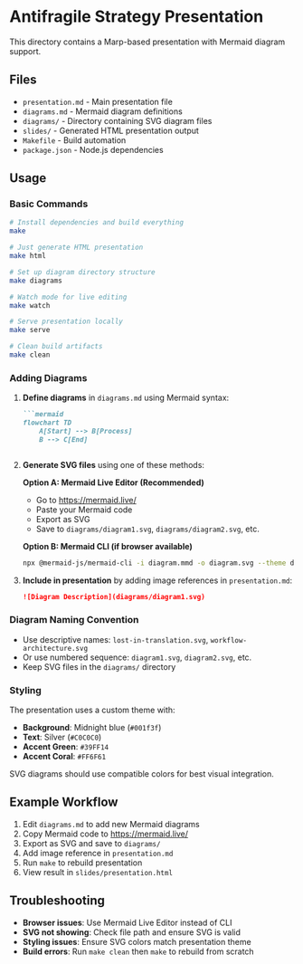 # Antifragile Strategy Presentation

This directory contains a Marp-based presentation with Mermaid diagram support.

## Files

- `presentation.md` - Main presentation file
- `diagrams.md` - Mermaid diagram definitions
- `diagrams/` - Directory containing SVG diagram files
- `slides/` - Generated HTML presentation output
- `Makefile` - Build automation
- `package.json` - Node.js dependencies

## Usage

### Basic Commands

```bash
# Install dependencies and build everything
make

# Just generate HTML presentation
make html

# Set up diagram directory structure
make diagrams

# Watch mode for live editing
make watch

# Serve presentation locally
make serve

# Clean build artifacts
make clean
```

### Adding Diagrams

1. **Define diagrams** in `diagrams.md` using Mermaid syntax:
   ```markdown
   ```mermaid
   flowchart TD
       A[Start] --> B[Process]
       B --> C[End]
   ```
   ```

2. **Generate SVG files** using one of these methods:

   **Option A: Mermaid Live Editor (Recommended)**
   - Go to https://mermaid.live/
   - Paste your Mermaid code
   - Export as SVG
   - Save to `diagrams/diagram1.svg`, `diagrams/diagram2.svg`, etc.

   **Option B: Mermaid CLI (if browser available)**
   ```bash
   npx @mermaid-js/mermaid-cli -i diagram.mmd -o diagram.svg --theme dark
   ```

3. **Include in presentation** by adding image references in `presentation.md`:
   ```markdown
   ![Diagram Description](diagrams/diagram1.svg)
   ```

### Diagram Naming Convention

- Use descriptive names: `lost-in-translation.svg`, `workflow-architecture.svg`
- Or use numbered sequence: `diagram1.svg`, `diagram2.svg`, etc.
- Keep SVG files in the `diagrams/` directory

### Styling

The presentation uses a custom theme with:
- **Background**: Midnight blue (`#001f3f`)
- **Text**: Silver (`#C0C0C0`)
- **Accent Green**: `#39FF14`
- **Accent Coral**: `#FF6F61`

SVG diagrams should use compatible colors for best visual integration.

## Example Workflow

1. Edit `diagrams.md` to add new Mermaid diagrams
2. Copy Mermaid code to https://mermaid.live/
3. Export as SVG and save to `diagrams/`
4. Add image reference in `presentation.md`
5. Run `make` to rebuild presentation
6. View result in `slides/presentation.html`

## Troubleshooting

- **Browser issues**: Use Mermaid Live Editor instead of CLI
- **SVG not showing**: Check file path and ensure SVG is valid
- **Styling issues**: Ensure SVG colors match presentation theme
- **Build errors**: Run `make clean` then `make` to rebuild from scratch
